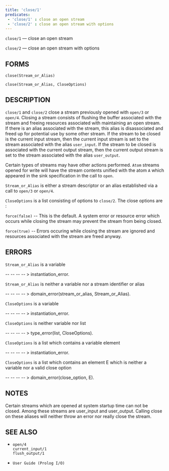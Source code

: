 ```yaml
---
title: 'close/1'
predicates:
 - 'close/1' : close an open stream
 - 'close/2' : close an open stream with options
---
```

`close/1` — close an open stream

`close/2` — close an open stream with options

## FORMS
```
close(Stream_or_Alias)

close(Stream_or_Alias, CloseOptions)
```
## DESCRIPTION

`close/1` and `close/2` close a stream previously opened with `open/3` or `open/4`. Closing a stream consists of flushing the buffer associated with the stream and freeing resources associated with maintaining an open stream. If there is an alias associated with the stream, this alias is disassociated and freed up for potential use by some other stream. If the stream to be closed is the current input stream, then the current input stream is set to the stream associated with the alias `user_input`. If the stream to be closed is associated with the current output stream, then the current output stream is set to the stream associated with the alias `user_output`.

Certain types of streams may have other actions performed. `Atom` streams opened for write will have the stream contents unified with the atom `A` which appeared in the sink specification in the call to `open`.

`Stream_or_Alias` is either a stream descriptor or an alias established via a call to `open/3` or `open/4`.

`CloseOptions` is a list consisting of options to `close/2`. The close options are :

`force(false)` -- This is the default. A system error or resource error which occurs while closing the stream may prevent the stream from being closed.

`force(true)` -- Errors occuring while closing the stream are ignored and resources associated with the stream are freed anyway.


## ERRORS

`Stream_or_Alias` is a variable

-- -- -- -- &gt; instantiation_error.

`Stream_or_Alias` is neither a variable nor a stream identifier or alias

-- -- -- -- &gt; domain_error(stream_or_alias, Stream_or_Alias).

`CloseOptions` is a variable

-- -- -- -- &gt; instantiation_error.

`CloseOptions` is neither variable nor list

-- -- -- -- &gt; type_error(list, CloseOptions).

`CloseOptions` is a list which contains a variable element

-- -- -- -- &gt; instantiation_error.

`CloseOptions` is a list which contains an element E which is neither a variable nor a valid close option

-- -- -- -- &gt; domain_error(close_option, E).


## NOTES

Certain streams which are opened at system startup time can not be closed. Among these streams are user_input and user_output. Calling close on these aliases will neither throw an error nor really close the stream.


## SEE ALSO

- `open/4`  
`current_input/1`  
`flush_output/1`

- `User Guide (Prolog I/O)`
